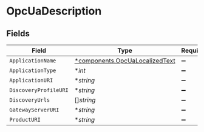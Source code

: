 # OpcUaDescription


## Fields

| Field                                                                           | Type                                                                            | Required                                                                        | Description                                                                     |
| ------------------------------------------------------------------------------- | ------------------------------------------------------------------------------- | ------------------------------------------------------------------------------- | ------------------------------------------------------------------------------- |
| `ApplicationName`                                                               | [*components.OpcUaLocalizedText](../../models/components/opcualocalizedtext.md) | :heavy_minus_sign:                                                              | N/A                                                                             |
| `ApplicationType`                                                               | **int*                                                                          | :heavy_minus_sign:                                                              | N/A                                                                             |
| `ApplicationURI`                                                                | **string*                                                                       | :heavy_minus_sign:                                                              | N/A                                                                             |
| `DiscoveryProfileURI`                                                           | **string*                                                                       | :heavy_minus_sign:                                                              | N/A                                                                             |
| `DiscoveryUrls`                                                                 | []*string*                                                                      | :heavy_minus_sign:                                                              | N/A                                                                             |
| `GatewayServerURI`                                                              | **string*                                                                       | :heavy_minus_sign:                                                              | N/A                                                                             |
| `ProductURI`                                                                    | **string*                                                                       | :heavy_minus_sign:                                                              | N/A                                                                             |